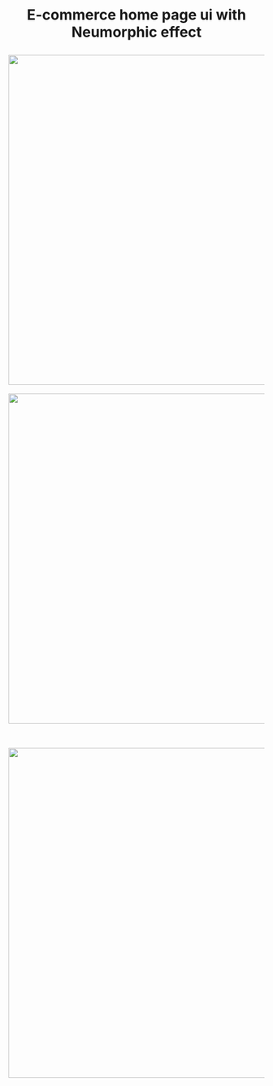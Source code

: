 <h1 align="center">

E-commerce home page ui with Neumorphic effect

</h1>
<p float = "center"> 
  <img src="https://user-images.githubusercontent.com/61725413/147044840-0f6e664d-4a8f-46c1-8ca5-aaeb9933d4a9.png" height = "650"/>
  &emsp;  &emsp;
  <img src="https://user-images.githubusercontent.com/61725413/147045148-18121934-4595-4989-ad03-26091a6db8a7.png"  height = "650"/>
  
  <br /><br />
  <img src="https://user-images.githubusercontent.com/61725413/147044960-a6a81599-ccbf-46bf-a354-c7db2a61edc8.png"  height = "650"/>
</p>
